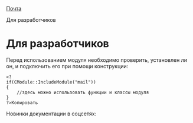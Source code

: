 [Почта](/api_help/mail/index.php)

Для разработчиков

Для разработчиков
=================

Перед использованием модуля необходимо проверить, установлен ли он, и подключить его при помощи конструкции:

```
<?
if(CModule::IncludeModule("mail"))
{  
	//здесь можно использовать функции и классы модуля
} 
?>Копировать
```

Новинки документации в соцсетях: